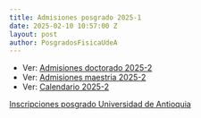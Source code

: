 ```yaml
---
title: Admisiones posgrado 2025-1
date: 2025-02-10 10:57:00 Z
layout: post
author: PosgradosFisicaUdeA
---
```


* Ver: [Admisiones doctorado 2025-2](https://drive.google.com/file/d/1GLse22SYF7xgsjVvczfxNGfXaY5DuKrZ/view?usp=drive_link)
* Ver: [Admisiones maestria 2025-2](https://drive.google.com/file/d/1RwXjMirS1sjXW4BtUe7ykgGQw19b1OHb/view?usp=sharing)
* Ver: [Calendario 2025-2](https://drive.google.com/file/d/1FXlgeYS3oCqm2BTb-_Jto3mwgg1sDrHc/view?usp=sharing)




<!-- more -->
[Inscripciones posgrado Universidad de Antioquia](http://bit.ly/posgrado2018-2)
